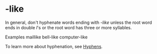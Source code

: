 # \-like

In general, don't hyphenate words ending with *-like* unless the root word ends in double *l*'s or the root word has three or more syllables. 

Examples
maillike
bell-like
computer-like

To learn more about hyphenation, see [Hyphens](https://worldready.cloudapp.net/Styleguide/Read?id=2700&topicid=28765).
